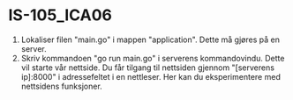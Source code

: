 # IS-105_ICA06

1. Lokaliser filen "main.go" i mappen "application". Dette må gjøres på en server.
2. Skriv kommandoen "go run main.go" i serverens kommandovindu. Dette vil starte vår nettside. 
Du får tilgang til nettsiden gjennom "[serverens ip]:8000" i adressefeltet i en nettleser. Her kan du eksperimentere med nettsidens funksjoner. 
